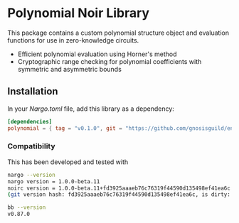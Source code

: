 # Polynomial Noir Library

This package contains a custom polynomial structure object and evaluation functions for use in zero-knowledge circuits.

- Efficient polynomial evaluation using Horner's method
- Cryptographic range checking for polynomial coefficients with symmetric and asymmetric bounds

## Installation

In your _Nargo.toml_ file, add this library as a dependency:

```toml
[dependencies]
polynomial = { tag = "v0.1.0", git = "https://github.com/gnosisguild/enclave", directory = "packages/circuits/libs/polynomial"}
```

### Compatibility

This has been developed and tested with

```bash
nargo --version
nargo version = 1.0.0-beta.11
noirc version = 1.0.0-beta.11+fd3925aaaeb76c76319f44590d135498ef41ea6c
(git version hash: fd3925aaaeb76c76319f44590d135498ef41ea6c, is dirty: false)
```

```bash
bb --version
v0.87.0
```
